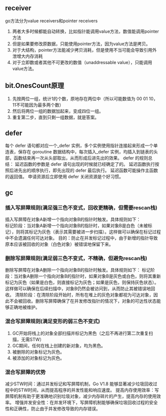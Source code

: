 
## receiver  

go方法分为value receivers和pointer receivers  
1. 两者大多时候都能自动转换，比如指针能调用value方法，数值能调用pointer方法  
2. 但是如果要修改原数据，只能使用pointer方法，因为value方法是拷贝。  
3. 对于大结构，pointer方法能减少拷贝消耗，但是使用不当可能会导致引用外泄增大内存消耗  
4. 对于立即数或者其他不可更改的数值（unaddressable value），只能调用value方法。  

## bit.OnesCount原理  

1. 先按两位一组，统计1的个数，原地存在两位中（所以可能数值为 00 01 10， 11不可能因为最多两个数）  
2. 然后将两位一组的数据加起来，变成四位一组。  
3. 重复第二步，直到只剩一组数据，就是答案。  

## defer  

每个 defer 语句都对应一个_defer 实例，多个实例使用指针连接起来形成一个单连表，保存在 goroutine 数据结构中，每次插入_defer 实例，均插入到链表的头部，函数结束再一次从头部取出，从而形成后进先出的效果。 defer 的规则总结： 延迟函数的参数是 defer 语句出现的时候就已经确定了的。 延迟函数执行按照后进先出的顺序执行，即先出现的 defer 最后执行。 延迟函数可能操作主函数的返回值。 申请资源后立即使用 defer 关闭资源是个好习惯。  

## gc  

### 插入写屏障规则(满足强三色不变式，回收更精确，但需要rescan栈)  

插入写屏障在对象A新增一个指向对象B的指针时触发。具体规则如下：  
标记阶段：当对象A新增一个指向对象B的指针时，如果对象B是白色（未被标记），则将其标记为灰色（表示其需要被进一步扫描）。这样做可以确保在标记过程中不会遗漏任何可达对象。
目的：防止在并发标记过程中，由于新增的指针导致原本应该被回收的对象（白色对象）被错误地保留下来。  

### 删除写屏障规则(满足弱三色不变式，不精确，但避免rescan栈)  

删除写屏障在对象A删除一个指向对象B的指针时触发。具体规则如下：
标记阶段：当对象A删除一个指向对象B的指针时，如果对象B是灰色或白色，则将其重新标记为灰色（如果是白色，则直接标记为灰色；如果是灰色，则保持灰色状态）。这样做可以确保在后续扫描中，对象B仍然会被访问到，从而防止其被错误地回收。
清除阶段：在清除阶段开始时，所有在堆上的灰色对象都视为可达对象，因此不会被回收。删除写屏障确保了在并发修改指针的情况下，对象的可达性状态能够正确地被维护。

### 混合写屏障规则(满足变形的弱三色不变式)  

1. GC开始将栈上的对象全部扫描并标记为黑色（之后不再进行第二次重复扫描，无需STW）  
2. GC期间，任何在栈上创建的新对象，均为黑色。  
3. 被删除的对象标记为灰色。
4. 被添加的对象标记为灰色。

### 混合写屏障的优势  

减少STW时间：通过并发标记和写屏障机制，Go V1.8 能够显著减少垃圾回收过程中的STW时间，从而提高程序的并发性能和响应速度。
提高内存使用效率：写屏障机制有助于更准确地识别垃圾对象，减少内存碎片的产生，提高内存的使用效率。
增强并发安全性：在并发环境下，写屏障机制能够确保垃圾回收过程的安全性和正确性，防止由于并发修改导致的内存错误。  

